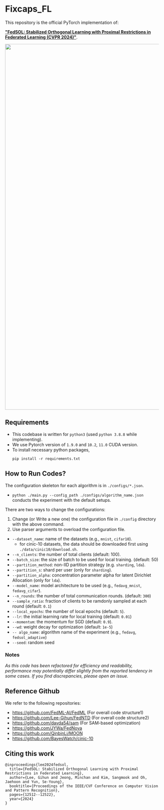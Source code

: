 # Fixcaps_FL

This repository is the official PyTorch implementation of:

[**"FedSOL: Stabilized Orthogonal Learning with Proximal Restrictions in Federated Learning (CVPR 2024)"**](https://openaccess.thecvf.com/content/CVPR2024/html/Lee_FedSOL_Stabilized_Orthogonal_Learning_with_Proximal_Restrictions_in_Federated_Learning_CVPR_2024_paper.html).

<img src="./assets/fedsol.png" width="1200"/>

## Requirements

- This codebase is written for `python3` (used `python 3.8.8` while implementing).
- We use Pytorch version of `1.9.0` and `10.2`, `11.0` CUDA version.
- To install necessary python packages,  
    ```
    pip install -r requirements.txt
    ```

## How to Run Codes?

The configuration skeleton for each algorithm is in `./configs/*.json`. 
- `python ./main.py --config_path ./configs/algorithm_name.json` conducts the experiment with the default setups.

There are two ways to change the configurations:
1. Change (or Write a new one) the configuration file in `./config` directory with the above command.
2. Use parser arguments to overload the configuration file.
- `--dataset_name`: name of the datasets (e.g., `mnist`, `cifar10`).
  - for cinic-10 datasets, the data should be downloaded first using `./data/cinic10/download.sh`.
- `--n_clients`: the number of total clients (default: 100).
- `--batch_size`: the size of batch to be used for local training. (default: 50)
- `--partition_method`: non-IID partition strategy (e.g. `sharding`, `lda`).
- `--partition_s`: shard per user (only for `sharding`).
- `--partition_alpha`: concentration parameter alpha for latent Dirichlet Allocation (only for `lda`).
- `--model_name`: model architecture to be used (e.g., `fedavg_mnist`, `fedavg_cifar`).
- `--n_rounds`: the number of total communication rounds. (default: `300`)
- `--sample_ratio`: fraction of clients to be ramdonly sampled at each round (default: `0.1`)
- `--local_epochs`: the number of local epochs (default: `5`).
- `--lr`: the initial learning rate for local training (default: `0.01`)
- `--momentum`: the momentum for SGD (default: `0.9`).
- `--wd`: weight decay for optimization (default: `1e-5`)
- `-- algo_name`: algorithm name of the experiment (e.g., `fedavg`, `fedsol_adaptive`)
- `--seed`: random seed

### Notes
*As this code has been refactored for efficiency and readability, performance may potentially differ slightly from the reported tendency in some cases. If you find discrepancies, please open an issue.*

## Reference Github

We refer to the following repositories:
- https://github.com/FedML-AI/FedML (For overall code structure1)
- https://github.com/Lee-Gihun/FedNTD (For overall code structure2)
- https://github.com/davda54/sam (For SAM-based optimization)
- https://github.com/JYWa/FedNova
- https://github.com/QinbinLi/MOON
- https://github.com/BayesWatch/cinic-10

## Citing this work

```
@inproceedings{lee2024fedsol,
  title={FedSOL: Stabilized Orthogonal Learning with Proximal Restrictions in Federated Learning},
  author={Lee, Gihun and Jeong, Minchan and Kim, Sangmook and Oh, Jaehoon and Yun, Se-Young},
  booktitle={Proceedings of the IEEE/CVF Conference on Computer Vision and Pattern Recognition},
  pages={12512--12522},
  year={2024}
}
```
